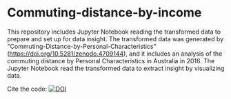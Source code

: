 # Commuting-distance-by-income

This repository includes Jupyter Notebook reading the transformed data to prepare and set up for data insight.
The transformed data was generated by "Commuting-Distance-by-Personal-Characteristics" (https://doi.org/10.5281/zenodo.4709144), and it includes an analysis of the commuting distance by Personal Characteristics in Australia in 2016. 
The Jupyter Notebook read the transformed data to extract insight by visualizing data.

Cite the code: [![DOI](https://zenodo.org/badge/360444111.svg)](https://zenodo.org/badge/latestdoi/360444111)